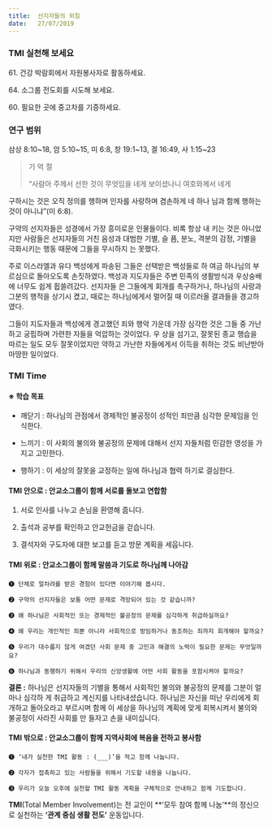 ```yaml
---
title:  선지자들의 외침
date:   27/07/2019
---
```


### TMI 실천해 보세요

61\. 건강 박람회에서 자원봉사자로 활동하세요.

64\. 소그룹 전도회를 시도해 보세요.

60\. 필요한 곳에 중고차를 기증하세요.

### 연구 범위
삼상 8:10~18, 암 5:10~15, 미 6:8, 창 19:1~13, 겔 16:49, 사 1:15~23

> <p>기 억 절</p>
> “사람아 주께서 선한 것이 무엇임을 네게 보이셨나니 여호와께서 네게
  구하시는 것은 오직 정의를 행하며 인자를 사랑하며 겸손하게 네 하나
  님과 함께 행하는 것이 아니냐”(미 6:8).

구약의 선지자들은 성경에서 가장 흥미로운 인물들이다. 비록 항상 내
키는 것은 아니었지만 사람들은 선지자들의 거친 음성과 대범한 기별, 슬
픔, 분노, 격분의 감정, 기별을 극화시키는 행동 때문에 그들을 무시하지
는 못했다.

주로 이스라엘과 유다 백성에게 파송된 그들은 선택받은 백성들로 하
여금 하나님의 부르심으로 돌아오도록 손짓하였다. 백성과 지도자들은
주변 민족의 생활방식과 우상숭배에 너무도 쉽게 휩쓸려갔다. 선지자들
은 그들에게 회개를 촉구하거나, 하나님의 사랑과 그분의 행적을 상기시
켰고, 때로는 하나님에게서 멀어질 때 이르러올 결과들을 경고하였다.

그들이 지도자들과 백성에게 경고했던 죄와 행악 가운데 가장 심각한
것은 그들 중 가난하고 궁핍하며 가련한 자들을 억압하는 것이었다. 우
상을 섬기고, 잘못된 종교 행습을 따르는 일도 모두 잘못이었지만 약하고
가난한 자들에게서 이득을 취하는 것도 비난받아 마땅한 일이었다.

### TMI Time

#### ※ 학습 목표

- 깨닫기 : 하나님의 관점에서 경제적인 불공정이 성적인
죄만큼 심각한 문제임을 인식한다.

- 느끼기 : 이 사회의 불의와 불공정의 문제에 대해서 선지
자들처럼 민감한 영성을 가지고 고민한다.

- 행하기 : 이 세상의 잘못을 교정하는 일에 하나님과 협력
하기로 결심한다.

#### TMI 안으로 : 안교소그룹이 함께 서로를 돌보고 연합함

1. 서로 인사를 나누고
손님을 환영해 줍니다.

2. 출석과 공부를 확인하고
안교헌금을 걷습니다.

3. 결석자와 구도자에
대한 보고를 듣고
방문 계획을 세웁니다.

#### TMI 위로 : 안교소그룹이 함께 말씀과 기도로 하나님께 나아감

`➊ 단체로 얼차려를 받은 경험이 있다면 이야기해 봅시다.`

`➋ 구약의 선지자들은 보통 어떤 문제로 격앙되어 있는 것 같습니까?`

`➌ 왜 하나님은 사회적인 또는 경제적인 불공정의 문제를 심각하게 취급하실까요?`

`➍ 왜 우리는 개인적인 죄뿐 아니라 사회적으로 방임하거나 동조하는 죄까지 회개해야 할까요?`

`➎ 우리가 대수롭지 않게 여겼던 사회 문제 중 고민과 해결의 노력이 필요한 문제는 무엇일까요?`

`➏ 하나님과 동행하기 위해서 우리의 신앙생활에 어떤 사회 활동을 포함시켜야 할까요?`

**결론 :** 하나님은 선지자들의 기별을 통해서 사회적인 불의와 불공정의 문제를 그분이 얼마나 심각하
게 취급하고 계신지를 나타내셨습니다. 하나님은 자신을 떠난 우리에게 회개하고 돌아오라고
부르시며 함께 이 세상을 하나님의 계획에 맞게 회복시켜서 불의와 불공정이 사라진 사회를 만
들자고 손을 내미십니다.

#### TMI 밖으로 : 안교소그룹이 함께 지역사회에 복음을 전하고 봉사함

`➊ ‘내가 실천한 TMI 활동 : (___)’을 적고 함께 나눕니다.`

`➋ 각자가 접촉하고 있는 사람들을 위해서 기도할 내용을 나눕니다.`

`➌ 우리가 오늘 오후에 실천할 TMI 활동 계획을 구체적으로 안내하고 함께 기도합니다.`

**TMI**(Total Member Involvement)는 전 교인이 **‘모두 참여 함께 나눔’**의 정신으로 실천하는 **‘관계 중심 생활 전도’** 운동입니다.